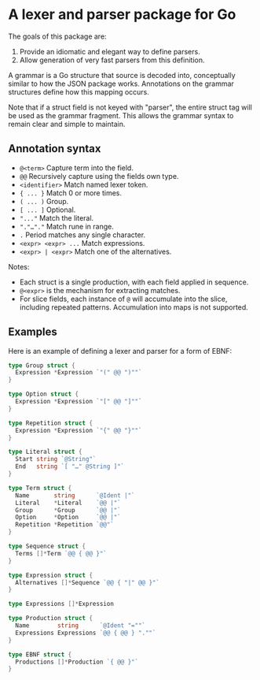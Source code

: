 # A lexer and parser package for Go

The goals of this package are:

1. Provide an idiomatic and elegant way to define parsers.
2. Allow generation of very fast parsers from this definition.

A grammar is a Go structure that source is decoded into, conceptually similar to how the
JSON package works. Annotations on the grammar structures define how this mapping occurs.

Note that if a struct field is not keyed with "parser", the entire struct tag will be
used as the grammar fragment. This allows the grammar syntax to remain clear and simple to maintain.

## Annotation syntax

- `@<term>` Capture term into the field.
- `@@` Recursively capture using the fields own type.
- `<identifier>` Match named lexer token.
- `{ ... }` Match 0 or more times.
- `( ... )` Group.
- `[ ... ]` Optional.
- `"..."` Match the literal.
- `"."…"."` Match rune in range.
- `.` Period matches any single character.
- `<expr> <expr> ...` Match expressions.
- `<expr> | <expr>` Match one of the alternatives.

Notes:

- Each struct is a single production, with each field applied in sequence.
- `@<expr>` is the mechanism for extracting matches.
- For slice fields, each instance of `@` will accumulate into the slice, including repeated
  patterns. Accumulation into maps is not supported.

## Examples

Here is an example of defining a lexer and parser for a form of EBNF:

```go
type Group struct {
  Expression *Expression `"(" @@ ")""`
}

type Option struct {
  Expression *Expression `"[" @@ "]""`
}

type Repetition struct {
  Expression *Expression `"{" @@ "}""`
}

type Literal struct {
  Start string `@String"`
  End   string `[ "…" @String ]"`
}

type Term struct {
  Name       string      `@Ident |"`
  Literal    *Literal    `@@ |"`
  Group      *Group      `@@ |"`
  Option     *Option     `@@ |"`
  Repetition *Repetition `@@"`
}

type Sequence struct {
  Terms []*Term `@@ { @@ }"`
}

type Expression struct {
  Alternatives []*Sequence `@@ { "|" @@ }"`
}

type Expressions []*Expression

type Production struct {
  Name        string      `@Ident "=""`
  Expressions Expressions `@@ { @@ } ".""`
}

type EBNF struct {
  Productions []*Production `{ @@ }"`
}
```
